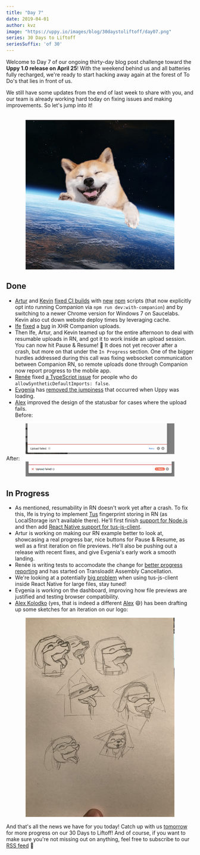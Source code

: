```yaml
---
title: "Day 7"
date: 2019-04-01
author: kvz
image: "https://uppy.io/images/blog/30daystoliftoff/day07.png"
series: 30 Days to Liftoff
seriesSuffix: 'of 30'
---
```


Welcome to Day 7 of our ongoing thirty-day blog post challenge toward the **Uppy 1.0 release on April 25**! With the weekend behind us and all batteries fully recharged, we're ready to start hacking away again at the forest of To Do's that lies in front of us.

We still have some updates from the end of last week to share with you, and our team is already working hard today on fixing issues and making improvements. So let's jump into it!

<!--more-->

<center><br /><img width="400" src="/images/blog/30daystoliftoff/day07.png"><br /></center>

## Done

*   [Artur](https://transloadit.com/about/#artur) and [Kevin](https://transloadit.com/about/#kvz) [fixed CI builds](https://github.com/transloadit/uppy/commit/130b79076c4cee54f1d6045f7ff359d1f46a9c72) with [new](https://github.com/transloadit/uppy/commit/5f4f1cf17e23c195d4a3907d7bb94599ec882ae6) [npm](https://github.com/transloadit/uppy/commit/f0ca917a1e238e672540fd1a605c2dee8a81b195) scripts (that now explicitly opt into running Companion via `npm run dev:with-companion`) and by switching to a newer Chrome version for Windows 7 on Saucelabs. Kevin also cut down website deploy times by leveraging cache.
*   [Ife](https://transloadit.com/about/#ife) [fixed](https://github.com/transloadit/uppy/commit/c1abfea33d0c3e80809814c1048b156028c8fcf9) a [bug](https://github.com/transloadit/uppy/issues/1390) in XHR Companion uploads.
*   Then Ife, Artur, and Kevin teamed up for the entire afternoon to deal with resumable uploads in RN, and got it to work inside an upload session. You can now hit Pause & Resume! :tada: It does not yet recover after a crash, but more on that under the `In Progress` section. One of the bigger hurdles addressed during this call was fixing websocket communication between Companion RN, so remote uploads done through Companion now report progress to the mobile app.
*   [Renée](https://transloadit.com/about/#renee) fixed [a TypeScript issue](https://github.com/transloadit/uppy/pull/1396) for people who do `allowSyntheticDefaultImports: false`.
*   [Evgenia](https://github.com/lakesare) has [removed the jumpiness](https://github.com/transloadit/uppy/pull/1383) that occurred when Uppy was loading.
*   [Alex](https://transloadit.com/about/#alex) improved the design of the statusbar for cases where the upload fails. <br />
    Before:<br />

<center><img width="400" src="/images/blog/30daystoliftoff/2019-04-liftoff-07a.png"></center>
After:<br />
<center><img width="400" src="/images/blog/30daystoliftoff/2019-04-liftoff-07b.png"></center>

## In Progress

*   As mentioned, resumability in RN doesn't work yet after a crash. To fix this, Ife is trying to implement [Tus](https://tus.io) fingerprint storing in RN (as LocalStorage isn't available there). He'll first finish [support for Node.js](https://github.com/tus/tus-js-client/pull/73/files) and then add [React Native support for tus-js-client](https://github.com/tus/tus-js-client#react-native-support).
*   Artur is working on making our RN example better to look at, showcasing a real progress bar, nice buttons for Pause & Resume, as well as a first iteration on file previews. He'll also be pushing out a release with recent fixes, and give Evgenia's early work a smooth landing.
*   Renée is writing tests to accomodate the change for [better progress reporting](https://github.com/transloadit/uppy/pull/1376) and has started on Transloadit Assembly Cancellation.
*   We're looking at a potentially [big problem](https://github.com/tus/tus-js-client/issues/146) when using tus-js-client inside React Native for large files, stay tuned!
*   Evgenia is working on the dashboard, improving how file previews are justified and testing browser compatibility.
*   [Alex Kolodko](https://github.com/alexkolodko) (yes, that is indeed a different [Alex](https://github.com/nqst) :smile:) has been drafting up some sketches for an iteration on our logo:

<center><img width="400" src="/images/blog/30daystoliftoff/2019-04-liftoff-07c.png"></center>

And that's all the news we have for you today! Catch up with us [tomorrow](/blog/2019/04/liftoff-08/) for more progress on our 30 Days to Liftoff! And of course, if you want to make sure you're not missing out on anything, feel free to subscribe to our [RSS feed](https://uppy.io/atom.xml) :rocket:
